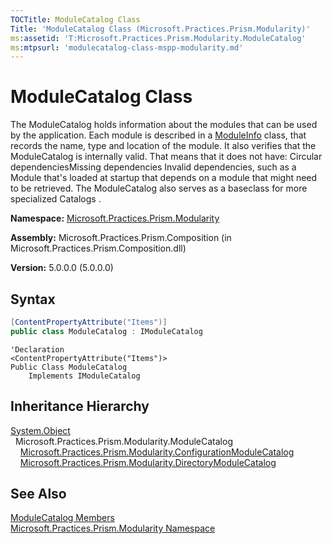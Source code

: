 ```yaml
---
TOCTitle: ModuleCatalog Class
Title: 'ModuleCatalog Class (Microsoft.Practices.Prism.Modularity)'
ms:assetid: 'T:Microsoft.Practices.Prism.Modularity.ModuleCatalog'
ms:mtpsurl: 'modulecatalog-class-mspp-modularity.md'
---
```



# ModuleCatalog Class

The ModuleCatalog holds information about the modules that can be used by the application. Each module is described in a [ModuleInfo](/patterns-practices/reference/moduleinfo-class-mspp-modularity) class, that records the name, type and location of the module. It also verifies that the ModuleCatalog is internally valid. That means that it does not have: Circular dependenciesMissing dependencies Invalid dependencies, such as a Module that's loaded at startup that depends on a module that might need to be retrieved. The ModuleCatalog also serves as a baseclass for more specialized Catalogs .

**Namespace:** [Microsoft.Practices.Prism.Modularity](/patterns-practices/reference/mspp-modularity-namespace)

**Assembly:** Microsoft.Practices.Prism.Composition (in Microsoft.Practices.Prism.Composition.dll)

**Version:** 5.0.0.0 (5.0.0.0)

## Syntax

```C#
[ContentPropertyAttribute("Items")]
public class ModuleCatalog : IModuleCatalog
```

```VB
'Declaration
<ContentPropertyAttribute("Items")> 
Public Class ModuleCatalog
	Implements IModuleCatalog
```

## Inheritance Hierarchy

[System.Object](http://msdn.microsoft.com/en-us/library/e5kfa45b)  
  Microsoft.Practices.Prism.Modularity.ModuleCatalog  
    [Microsoft.Practices.Prism.Modularity.ConfigurationModuleCatalog](/patterns-practices/reference/configurationmodulecatalog-class-mspp-modularity)  
    [Microsoft.Practices.Prism.Modularity.DirectoryModuleCatalog](/patterns-practices/reference/directorymodulecatalog-class-mspp-modularity)

## See Also

[ModuleCatalog Members](/patterns-practices/reference/modulecatalog-members-mspp-modularity)<br/>
[Microsoft.Practices.Prism.Modularity Namespace](/patterns-practices/reference/mspp-modularity-namespace)